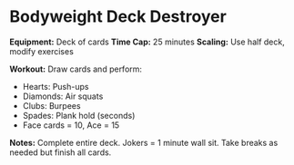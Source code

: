 # Bodyweight Deck Destroyer

**Equipment:** Deck of cards
**Time Cap:** 25 minutes
**Scaling:** Use half deck, modify exercises

**Workout:**
Draw cards and perform:
- Hearts: Push-ups
- Diamonds: Air squats
- Clubs: Burpees
- Spades: Plank hold (seconds)
- Face cards = 10, Ace = 15

**Notes:** Complete entire deck. Jokers = 1 minute wall sit. Take breaks as needed but finish all cards.